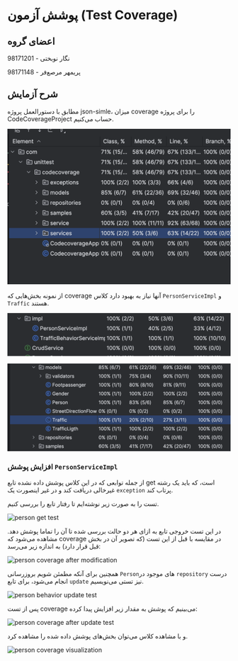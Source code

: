 # پوشش آزمون (Test Coverage)

## اعضای گروه

نگار نوبختی - 98171201

پریمهر مرصع‌فر - 98171148

## شرح آزمایش

مطابق با دستورالعمل پروژه json-simle، میزان coverage را برای پروژه CodeCoverageProject حساب می‌کنیم.

![full coverage](./assets/full-coverage.png)

از نمونه بخش‌هایی که coverage آنها نیاز به بهبود دارد کلاس `PersonServiceImpl` و `Traffic` هستند.

![person service coverage](./assets/person-behavior-coverage.png)

![traffic coverage](./assets/traffic-coverage.png)

### افزایش پوشش `PersonServiceImpl`

از جمله توابعی که در این کلاس پوشش داده نشده تابع get است، که باید یک رشته غیرخالی دریافت کند و در غیر اینصورت یک `exception` پرتاب کند.

تست را به صورت زیر نوشته‌ایم تا رفتار تابع را بررسی کنیم.

![person get test](./assets/person-get-test.png)

در این تست خروجی تابع به ازای هر دو حالت بررسی شده تا آن را تماما پوشش دهد. مشاهده می‌شود که coverage در مقایسه با قبل از این تست (که تصویر آن در بخش قبل قرار دارد) به اندازه زیر می‌رسد:

![person coverage after modification](./assets/person-behavior-after-modify.png)

همچنین برای آنکه مطمئن شویم بروزرسانی `Person`های موجود در `repository` درست انجام می‌شود، برای تابع `update` نیز تستی می‌نویسیم.

![person behavior update test](./assets/person-behavior-update-test.png)

پس از تست coverage می‌بینیم که پوشش به مقدار زیر افزایش پیدا کرده:

![person coverage after update test](./assets/person-behavior-after-update.png)

و با مشاهده کلاس می‌توان بخش‌های پوشش داده شده را مشاهده کرد.

![person coverage visualization](./assets/person-behavior-latest-coverage.png)